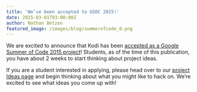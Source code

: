 ```yaml
---
title: 'We’ve been accepted to GSOC 2015!'
date: 2015-03-01T03:00:00Z
author: Nathan Betzen
featured_image: /images/blog/summerofcode_0.png
---
```

We are excited to announce that Kodi has been [accepted as a Google Summer of Code 2015 project](http://www.google-melange.com/gsoc/org2/google/gsoc2015/kodi)! Students, as of the time of this publication, you have about 2 weeks to start thinking about project ideas.

 If you are a student interested in applying, please head over to our [project Ideas page](https://kodi.wiki/view/Google_Summer_of_Code/2015 "GSOC 2015 Kodi Ideas page") and begin thinking about what you might like to hack on. We’re excited to see what ideas you come up with!

  

  